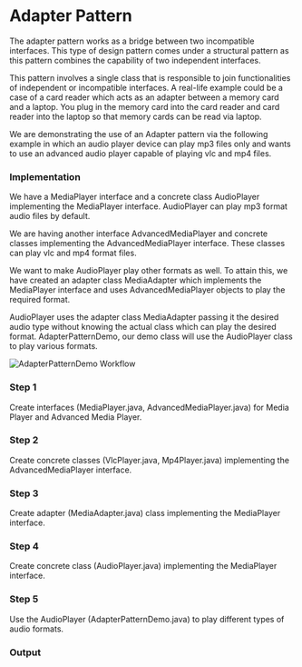 # Adapter Pattern
The adapter pattern works as a bridge between two incompatible interfaces. This type of design pattern comes under a structural pattern as this pattern combines the capability of two independent interfaces.

This pattern involves a single class that is responsible to join functionalities of independent or incompatible interfaces. A real-life example could be a case of a card reader which acts as an adapter between a memory card and a laptop. You plug in the memory card into the card reader and card reader into the laptop so that memory cards can be read via laptop.

We are demonstrating the use of an Adapter pattern via the following example in which an audio player device can play mp3 files only and wants to use an advanced audio player capable of playing vlc and mp4 files.

### Implementation

We have a MediaPlayer interface and a concrete class AudioPlayer implementing the MediaPlayer interface. AudioPlayer can play mp3 format audio files by default.

We are having another interface AdvancedMediaPlayer and concrete classes implementing the AdvancedMediaPlayer interface. These classes can play vlc and mp4 format files.

We want to make AudioPlayer play other formats as well. To attain this, we have created an adapter class MediaAdapter which implements the MediaPlayer interface and uses AdvancedMediaPlayer objects to play the required format.

AudioPlayer uses the adapter class MediaAdapter passing it the desired audio type without knowing the actual class which can play the desired format. AdapterPatternDemo, our demo class will use the AudioPlayer class to play various formats.

![AdapterPatternDemo Workflow](https://www.tutorialspoint.com/design_pattern/images/adapter_pattern_uml_diagram.jpg)

### Step 1
Create interfaces (MediaPlayer.java, AdvancedMediaPlayer.java) for Media Player and Advanced Media Player.
### Step 2
Create concrete classes (VlcPlayer.java, Mp4Player.java) implementing the AdvancedMediaPlayer interface.
### Step 3
Create adapter (MediaAdapter.java) class implementing the MediaPlayer interface.
### Step 4
Create concrete class (AudioPlayer.java) implementing the MediaPlayer interface.
### Step 5
Use the AudioPlayer (AdapterPatternDemo.java) to play different types of audio formats.
### Output








